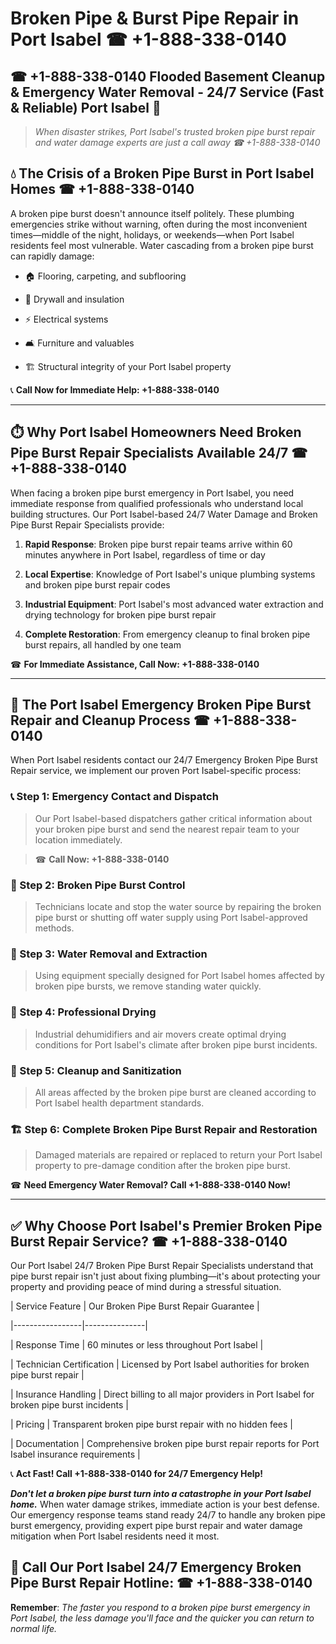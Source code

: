 # Broken Pipe & Burst Pipe Repair in Port Isabel ☎ +1-888-338-0140  
## ☎ +1-888-338-0140 Flooded Basement Cleanup & Emergency Water Removal - 24/7 Service (Fast & Reliable) Port Isabel 🚨  

> *When disaster strikes, Port Isabel's trusted broken pipe burst repair and water damage experts are just a call away ☎ +1-888-338-0140*  

## 💧 The Crisis of a Broken Pipe Burst in Port Isabel Homes ☎ +1-888-338-0140  

A broken pipe burst doesn't announce itself politely. These plumbing emergencies strike without warning, often during the most inconvenient times—middle of the night, holidays, or weekends—when Port Isabel residents feel most vulnerable. Water cascading from a broken pipe burst can rapidly damage:  

* 🏠 Flooring, carpeting, and subflooring  
* 🧱 Drywall and insulation  
* ⚡ Electrical systems  
* 🛋️ Furniture and valuables  
* 🏗️ Structural integrity of your Port Isabel property  

📞 **Call Now for Immediate Help: +1-888-338-0140**  

---  

## ⏱️ Why Port Isabel Homeowners Need Broken Pipe Burst Repair Specialists Available 24/7 ☎ +1-888-338-0140  

When facing a broken pipe burst emergency in Port Isabel, you need immediate response from qualified professionals who understand local building structures. Our Port Isabel-based 24/7 Water Damage and Broken Pipe Burst Repair Specialists provide:  

1. **Rapid Response**: Broken pipe burst repair teams arrive within 60 minutes anywhere in Port Isabel, regardless of time or day  
2. **Local Expertise**: Knowledge of Port Isabel's unique plumbing systems and broken pipe burst repair codes  
3. **Industrial Equipment**: Port Isabel's most advanced water extraction and drying technology for broken pipe burst repair  
4. **Complete Restoration**: From emergency cleanup to final broken pipe burst repairs, all handled by one team  

☎ **For Immediate Assistance, Call Now: +1-888-338-0140**  

---  

## 🔧 The Port Isabel Emergency Broken Pipe Burst Repair and Cleanup Process ☎ +1-888-338-0140  

When Port Isabel residents contact our 24/7 Emergency Broken Pipe Burst Repair service, we implement our proven Port Isabel-specific process:  

### 📞 Step 1: Emergency Contact and Dispatch  
> Our Port Isabel-based dispatchers gather critical information about your broken pipe burst and send the nearest repair team to your location immediately.  
> ☎ **Call Now: +1-888-338-0140**  

### 🚿 Step 2: Broken Pipe Burst Control  
> Technicians locate and stop the water source by repairing the broken pipe burst or shutting off water supply using Port Isabel-approved methods.  

### 🌊 Step 3: Water Removal and Extraction  
> Using equipment specially designed for Port Isabel homes affected by broken pipe bursts, we remove standing water quickly.  

### 💨 Step 4: Professional Drying  
> Industrial dehumidifiers and air movers create optimal drying conditions for Port Isabel's climate after broken pipe burst incidents.  

### 🧼 Step 5: Cleanup and Sanitization  
> All areas affected by the broken pipe burst are cleaned according to Port Isabel health department standards.  

### 🏗️ Step 6: Complete Broken Pipe Burst Repair and Restoration  
> Damaged materials are repaired or replaced to return your Port Isabel property to pre-damage condition after the broken pipe burst.  

☎ **Need Emergency Water Removal? Call +1-888-338-0140 Now!**  

---  

## ✅ Why Choose Port Isabel's Premier Broken Pipe Burst Repair Service? ☎ +1-888-338-0140  

Our Port Isabel 24/7 Broken Pipe Burst Repair Specialists understand that pipe burst repair isn't just about fixing plumbing—it's about protecting your property and providing peace of mind during a stressful situation.  

| Service Feature | Our Broken Pipe Burst Repair Guarantee |  
|-----------------|---------------|  
| Response Time | 60 minutes or less throughout Port Isabel |  
| Technician Certification | Licensed by Port Isabel authorities for broken pipe burst repair |  
| Insurance Handling | Direct billing to all major providers in Port Isabel for broken pipe burst incidents |  
| Pricing | Transparent broken pipe burst repair with no hidden fees |  
| Documentation | Comprehensive broken pipe burst repair reports for Port Isabel insurance requirements |  

📞 **Act Fast! Call +1-888-338-0140 for 24/7 Emergency Help!**  

***Don't let a broken pipe burst turn into a catastrophe in your Port Isabel home.*** When water damage strikes, immediate action is your best defense. Our emergency response teams stand ready 24/7 to handle any broken pipe burst emergency, providing expert pipe burst repair and water damage mitigation when Port Isabel residents need it most.  

## 📱 Call Our Port Isabel 24/7 Emergency Broken Pipe Burst Repair Hotline: ☎ +1-888-338-0140  

**Remember**: *The faster you respond to a broken pipe burst emergency in Port Isabel, the less damage you'll face and the quicker you can return to normal life.*